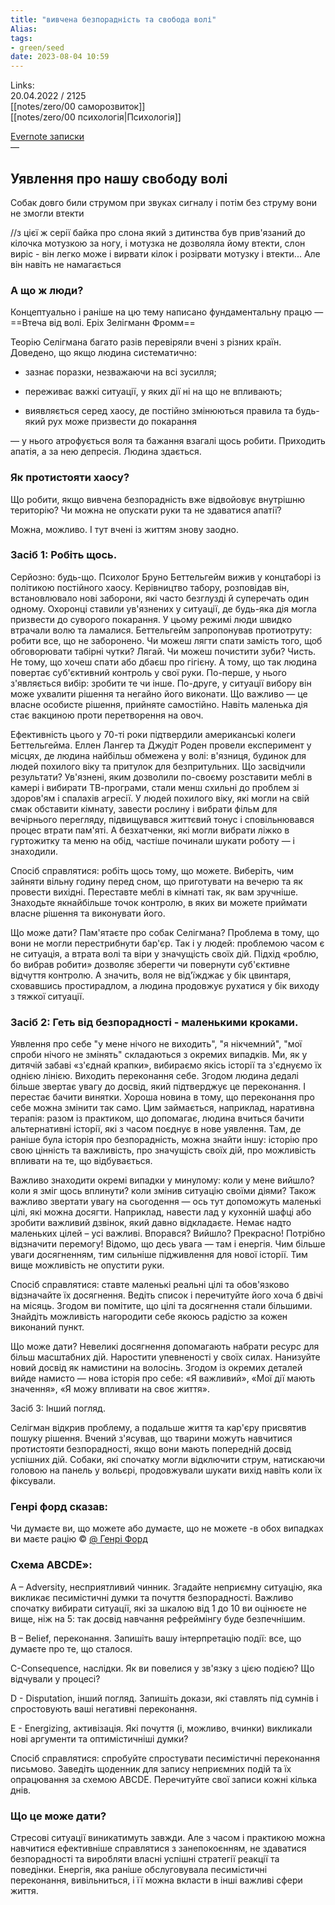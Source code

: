 ```yaml
---
title: "вивчена безпорадність та свобода волі"
Alias: 
tags:
- green/seed
date: 2023-08-04 10:59
---
```

Links:  
20.04.2022 / 2125  
[[notes/zero/00 саморозвиток]]  
[[notes/zero/00 психологія|Психологія]]

[Evernote записки](https://www.evernote.com/shard/s54/client/snv?noteGuid=0c29812a-d992-5d97-dee6-692d8fb1a497&noteKey=1e8e38916738a32fccd9ff545a1a6ec7&sn=https%3A%2F%2Fwww.evernote.com%2Fshard%2Fs54%2Fsh%2F0c29812a-d992-5d97-dee6-692d8fb1a497%2F1e8e38916738a32fccd9ff545a1a6ec7&title=%25D0%25A1%25D0%25B8%25D0%25BD%25D0%25B4%25D1%2580%25D0%25BE%25D0%25BC%2B%25D0%25B2%25D1%258B%25D1%2583%25D1%2587%25D0%25B5%25D0%25BD%25D0%25BD%25D0%25BE%25D0%25B9%2B%2B%25D0%25B1%25D0%25B5%25D1%2581%25D0%25BF%25D0%25BE%25D0%25BC%25D0%25BE%25D1%2589%25D0%25BD%25D0%25BE%25D1%2581%25D1%2582%25D0%25B8)  
— 

## Уявлення про нашу свободу волі
Собак довго били струмом при звуках сигналу і потім без струму вони не змогли втекти

//з цієї ж серії байка про слона який з дитинства був прив'язаний до кілочка мотузкою за ногу, і мотузка не дозволяла йому втекти, слон виріс - він легко може і вирвати кілок і розірвати мотузку і втекти... Але він навіть не намагається

### А що ж люди?

Концептуально і раніше на цю тему написано фундаментальну працю — ==Втеча від волі. Еріх Зелігманн Фромм==

Теорію Селігмана багато разів перевіряли вчені з різних країн. Доведено, що якщо людина систематично:

- зазнає поразки, незважаючи на всі зусилля;
    
- переживає важкі ситуації, у яких дії ні на що не впливають;
    
- виявляється серед хаосу, де постійно змінюються правила та будь-який рух може призвести до покарання
    

— у нього атрофується воля та бажання взагалі щось робити. Приходить апатія, а за нею депресія. Людина здається.

### Як протистояти хаосу?

Що робити, якщо вивчена безпорадність вже відвойовує внутрішню територію? Чи можна не опускати руки та не здаватися апатії?

Можна, можливо. І тут вчені із життям знову заодно.

### Засіб 1: Робіть щось.

Серйозно: будь-що. Психолог Бруно Беттельгейм вижив у концтаборі із політикою постійного хаосу. Керівництво табору, розповідав він, встановлювало нові заборони, які часто безглузді й суперечать один одному. Охоронці ставили ув'язнених у ситуації, де будь-яка дія могла призвести до суворого покарання. У цьому режимі люди швидко втрачали волю та ламалися. Беттельгейм запропонував протиотруту: робити все, що не заборонено. Чи можеш лягти спати замість того, щоб обговорювати табірні чутки? Лягай. Чи можеш почистити зуби? Чисть. Не тому, що хочеш спати або дбаєш про гігієну. А тому, що так людина повертає суб'єктивний контроль у свої руки. По-перше, у нього з'являється вибір: зробити те чи інше. По-друге, у ситуації вибору він може ухвалити рішення та негайно його виконати. Що важливо — це власне особисте рішення, прийняте самостійно. Навіть маленька дія стає вакциною проти перетворення на овоч.

  

Ефективність цього у 70-ті роки підтвердили американські колеги Беттельгейма. Еллен Лангер та Джудіт Роден провели експеримент у місцях, де людина найбільш обмежена у волі: в'язниця, будинок для людей похилого віку та притулок для безпритульних. Що засвідчили результати? Ув'язнені, яким дозволили по-своєму розставити меблі в камері і вибирати ТВ-програми, стали менш схильні до проблем зі здоров'ям і спалахів агресії. У людей похилого віку, які могли на свій смак обставити кімнату, завести рослину і вибрати фільм для вечірнього перегляду, підвищувався життєвий тонус і сповільнювався процес втрати пам'яті. А безхатченки, які могли вибрати ліжко в гуртожитку та меню на обід, частіше починали шукати роботу — і знаходили.

Спосіб справлятися: робіть щось тому, що можете. Виберіть, чим зайняти вільну годину перед сном, що приготувати на вечерю та як провести вихідні. Переставте меблі в кімнаті так, як вам зручніше. Знаходьте якнайбільше точок контролю, в яких ви можете приймати власне рішення та виконувати його.

Що може дати? Пам'ятаєте про собак Селігмана? Проблема в тому, що вони не могли перестрибнути бар'єр. Так і у людей: проблемою часом є не ситуація, а втрата волі та віри у значущість своїх дій. Підхід «роблю, бо вибрав робити» дозволяє зберегти чи повернути суб'єктивне відчуття контролю. А значить, воля не від'їжджає у бік цвинтаря, сховавшись простирадлом, а людина продовжує рухатися у бік виходу з тяжкої ситуації.
### Засіб 2: Геть від безпорадності - маленькими кроками.

Уявлення про себе "у мене нічого не виходить", "я нікчемний", "мої спроби нічого не змінять" складаються з окремих випадків. Ми, як у дитячій забаві «з'єднай крапки», вибираємо якісь історії та з'єднуємо їх однією лінією. Виходить переконання себе. Згодом людина дедалі більше звертає увагу до досвід, який підтверджує це переконання. І перестає бачити винятки. Хороша новина в тому, що переконання про себе можна змінити так само. Цим займається, наприклад, наративна терапія: разом із практиком, що допомагає, людина вчиться бачити альтернативні історії, які з часом поєднує в нове уявлення. Там, де раніше була історія про безпорадність, можна знайти іншу: історію про свою цінність та важливість, про значущість своїх дій, про можливість впливати на те, що відбувається.

Важливо знаходити окремі випадки у минулому: коли у мене вийшло? коли я зміг щось вплинути? коли змінив ситуацію своїми діями? Також важливо звертати увагу на сьогодення — ось тут допоможуть маленькі цілі, які можна досягти. Наприклад, навести лад у кухонній шафці або зробити важливий дзвінок, який давно відкладаєте. Немає надто маленьких цілей – усі важливі. Впорався? Вийшло? Прекрасно! Потрібно відзначити перемогу! Відомо, що десь увага — там і енергія. Чим більше уваги досягненням, тим сильніше підживлення для нової історії. Тим вище можливість не опустити руки.

Спосіб справлятися: ставте маленькі реальні цілі та обов'язково відзначайте їх досягнення. Ведіть список і перечитуйте його хоча б двічі на місяць. Згодом ви помітите, що цілі та досягнення стали більшими. Знайдіть можливість нагородити себе якоюсь радістю за кожен виконаний пункт.

Що може дати? Невеликі досягнення допомагають набрати ресурс для більш масштабних дій. Наростити упевненості у своїх силах. Нанизуйте новий досвід як намистини на волосінь. Згодом із окремих деталей вийде намисто — нова історія про себе: «Я важливий», «Мої дії мають значення», «Я можу впливати на своє життя».

Засіб 3: Інший погляд.

Селігман відкрив проблему, а подальше життя та кар'єру присвятив пошуку рішення. Вчений з'ясував, що тварини можуть навчитися протистояти безпорадності, якщо вони мають попередній досвід успішних дій. Собаки, які спочатку могли відключити струм, натискаючи головою на панель у вольєрі, продовжували шукати вихід навіть коли їх фіксували.

### Генрі форд сказав:

Чи думаєте ви, що можете або думаєте, що не можете -в обох випадках ви маєте рацію © [@ Генрі Форд](../0%20Z-core/@%20Генрі%20Форд.md)

### Схема ABCDE»:

A – Adversity, несприятливий чинник. Згадайте неприємну ситуацію, яка викликає песимістичні думки та почуття безпорадності. Важливо спочатку вибирати ситуації, які за шкалою від 1 до 10 ви оцінюєте не вище, ніж на 5: так досвід навчання рефреймінгу буде безпечнішим.

B – Belief, переконання. Запишіть вашу інтерпретацію події: все, що думаєте про те, що сталося.

C-Consequence, наслідки. Як ви повелися у зв'язку з цією подією? Що відчували у процесі?

D - Disputation, інший погляд. Запишіть докази, які ставлять під сумнів і спростовують ваші негативні переконання.

E - Energizing, активізація. Які почуття (і, можливо, вчинки) викликали нові аргументи та оптимістичніші думки?

Спосіб справлятися: спробуйте спростувати песимістичні переконання письмово. Заведіть щоденник для запису неприємних подій та їх опрацювання за схемою ABCDE. Перечитуйте свої записи кожні кілька днів.
### Що це може дати?

Стресові ситуації виникатимуть завжди. Але з часом і практикою можна навчитися ефективніше справлятися з занепокоєнням, не здаватися безпорадності та виробляти власні успішні стратегії реакції та поведінки. Енергія, яка раніше обслуговувала песимістичні переконання, вивільниться, і її можна вкласти в інші важливі сфери життя.